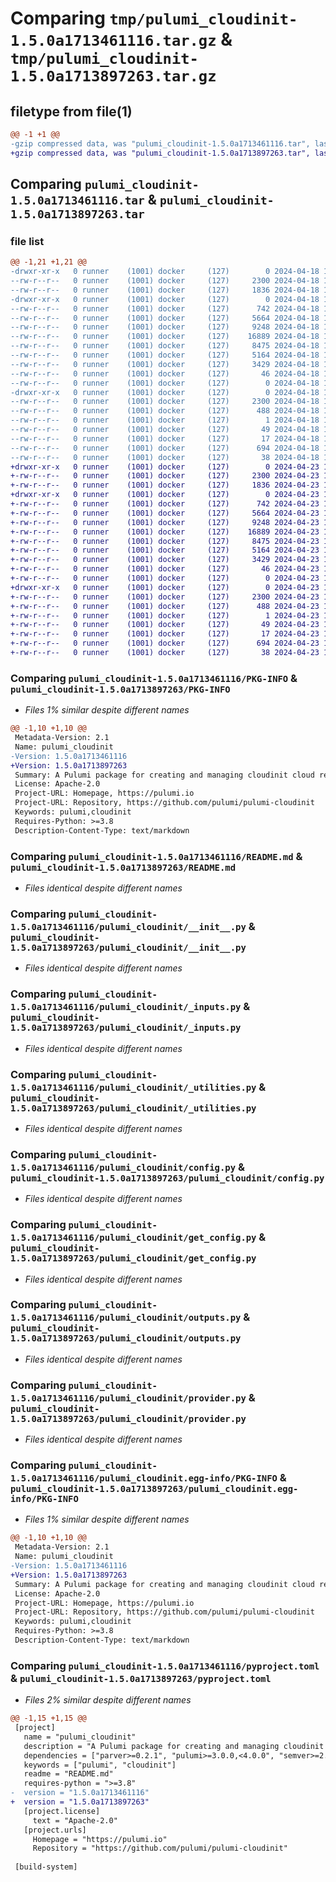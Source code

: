 # Comparing `tmp/pulumi_cloudinit-1.5.0a1713461116.tar.gz` & `tmp/pulumi_cloudinit-1.5.0a1713897263.tar.gz`

## filetype from file(1)

```diff
@@ -1 +1 @@
-gzip compressed data, was "pulumi_cloudinit-1.5.0a1713461116.tar", last modified: Thu Apr 18 17:27:49 2024, max compression
+gzip compressed data, was "pulumi_cloudinit-1.5.0a1713897263.tar", last modified: Tue Apr 23 19:01:40 2024, max compression
```

## Comparing `pulumi_cloudinit-1.5.0a1713461116.tar` & `pulumi_cloudinit-1.5.0a1713897263.tar`

### file list

```diff
@@ -1,21 +1,21 @@
-drwxr-xr-x   0 runner    (1001) docker     (127)        0 2024-04-18 17:27:49.560893 pulumi_cloudinit-1.5.0a1713461116/
--rw-r--r--   0 runner    (1001) docker     (127)     2300 2024-04-18 17:27:49.560893 pulumi_cloudinit-1.5.0a1713461116/PKG-INFO
--rw-r--r--   0 runner    (1001) docker     (127)     1836 2024-04-18 17:27:42.000000 pulumi_cloudinit-1.5.0a1713461116/README.md
-drwxr-xr-x   0 runner    (1001) docker     (127)        0 2024-04-18 17:27:49.560893 pulumi_cloudinit-1.5.0a1713461116/pulumi_cloudinit/
--rw-r--r--   0 runner    (1001) docker     (127)      742 2024-04-18 17:27:42.000000 pulumi_cloudinit-1.5.0a1713461116/pulumi_cloudinit/__init__.py
--rw-r--r--   0 runner    (1001) docker     (127)     5664 2024-04-18 17:27:42.000000 pulumi_cloudinit-1.5.0a1713461116/pulumi_cloudinit/_inputs.py
--rw-r--r--   0 runner    (1001) docker     (127)     9248 2024-04-18 17:27:42.000000 pulumi_cloudinit-1.5.0a1713461116/pulumi_cloudinit/_utilities.py
--rw-r--r--   0 runner    (1001) docker     (127)    16889 2024-04-18 17:27:42.000000 pulumi_cloudinit-1.5.0a1713461116/pulumi_cloudinit/config.py
--rw-r--r--   0 runner    (1001) docker     (127)     8475 2024-04-18 17:27:42.000000 pulumi_cloudinit-1.5.0a1713461116/pulumi_cloudinit/get_config.py
--rw-r--r--   0 runner    (1001) docker     (127)     5164 2024-04-18 17:27:42.000000 pulumi_cloudinit-1.5.0a1713461116/pulumi_cloudinit/outputs.py
--rw-r--r--   0 runner    (1001) docker     (127)     3429 2024-04-18 17:27:42.000000 pulumi_cloudinit-1.5.0a1713461116/pulumi_cloudinit/provider.py
--rw-r--r--   0 runner    (1001) docker     (127)       46 2024-04-18 17:27:42.000000 pulumi_cloudinit-1.5.0a1713461116/pulumi_cloudinit/pulumi-plugin.json
--rw-r--r--   0 runner    (1001) docker     (127)        0 2024-04-18 17:27:42.000000 pulumi_cloudinit-1.5.0a1713461116/pulumi_cloudinit/py.typed
-drwxr-xr-x   0 runner    (1001) docker     (127)        0 2024-04-18 17:27:49.560893 pulumi_cloudinit-1.5.0a1713461116/pulumi_cloudinit.egg-info/
--rw-r--r--   0 runner    (1001) docker     (127)     2300 2024-04-18 17:27:49.000000 pulumi_cloudinit-1.5.0a1713461116/pulumi_cloudinit.egg-info/PKG-INFO
--rw-r--r--   0 runner    (1001) docker     (127)      488 2024-04-18 17:27:49.000000 pulumi_cloudinit-1.5.0a1713461116/pulumi_cloudinit.egg-info/SOURCES.txt
--rw-r--r--   0 runner    (1001) docker     (127)        1 2024-04-18 17:27:49.000000 pulumi_cloudinit-1.5.0a1713461116/pulumi_cloudinit.egg-info/dependency_links.txt
--rw-r--r--   0 runner    (1001) docker     (127)       49 2024-04-18 17:27:49.000000 pulumi_cloudinit-1.5.0a1713461116/pulumi_cloudinit.egg-info/requires.txt
--rw-r--r--   0 runner    (1001) docker     (127)       17 2024-04-18 17:27:49.000000 pulumi_cloudinit-1.5.0a1713461116/pulumi_cloudinit.egg-info/top_level.txt
--rw-r--r--   0 runner    (1001) docker     (127)      694 2024-04-18 17:27:42.000000 pulumi_cloudinit-1.5.0a1713461116/pyproject.toml
--rw-r--r--   0 runner    (1001) docker     (127)       38 2024-04-18 17:27:49.560893 pulumi_cloudinit-1.5.0a1713461116/setup.cfg
+drwxr-xr-x   0 runner    (1001) docker     (127)        0 2024-04-23 19:01:40.588719 pulumi_cloudinit-1.5.0a1713897263/
+-rw-r--r--   0 runner    (1001) docker     (127)     2300 2024-04-23 19:01:40.584719 pulumi_cloudinit-1.5.0a1713897263/PKG-INFO
+-rw-r--r--   0 runner    (1001) docker     (127)     1836 2024-04-23 19:01:32.000000 pulumi_cloudinit-1.5.0a1713897263/README.md
+drwxr-xr-x   0 runner    (1001) docker     (127)        0 2024-04-23 19:01:40.584719 pulumi_cloudinit-1.5.0a1713897263/pulumi_cloudinit/
+-rw-r--r--   0 runner    (1001) docker     (127)      742 2024-04-23 19:01:32.000000 pulumi_cloudinit-1.5.0a1713897263/pulumi_cloudinit/__init__.py
+-rw-r--r--   0 runner    (1001) docker     (127)     5664 2024-04-23 19:01:32.000000 pulumi_cloudinit-1.5.0a1713897263/pulumi_cloudinit/_inputs.py
+-rw-r--r--   0 runner    (1001) docker     (127)     9248 2024-04-23 19:01:32.000000 pulumi_cloudinit-1.5.0a1713897263/pulumi_cloudinit/_utilities.py
+-rw-r--r--   0 runner    (1001) docker     (127)    16889 2024-04-23 19:01:32.000000 pulumi_cloudinit-1.5.0a1713897263/pulumi_cloudinit/config.py
+-rw-r--r--   0 runner    (1001) docker     (127)     8475 2024-04-23 19:01:32.000000 pulumi_cloudinit-1.5.0a1713897263/pulumi_cloudinit/get_config.py
+-rw-r--r--   0 runner    (1001) docker     (127)     5164 2024-04-23 19:01:32.000000 pulumi_cloudinit-1.5.0a1713897263/pulumi_cloudinit/outputs.py
+-rw-r--r--   0 runner    (1001) docker     (127)     3429 2024-04-23 19:01:32.000000 pulumi_cloudinit-1.5.0a1713897263/pulumi_cloudinit/provider.py
+-rw-r--r--   0 runner    (1001) docker     (127)       46 2024-04-23 19:01:32.000000 pulumi_cloudinit-1.5.0a1713897263/pulumi_cloudinit/pulumi-plugin.json
+-rw-r--r--   0 runner    (1001) docker     (127)        0 2024-04-23 19:01:32.000000 pulumi_cloudinit-1.5.0a1713897263/pulumi_cloudinit/py.typed
+drwxr-xr-x   0 runner    (1001) docker     (127)        0 2024-04-23 19:01:40.584719 pulumi_cloudinit-1.5.0a1713897263/pulumi_cloudinit.egg-info/
+-rw-r--r--   0 runner    (1001) docker     (127)     2300 2024-04-23 19:01:40.000000 pulumi_cloudinit-1.5.0a1713897263/pulumi_cloudinit.egg-info/PKG-INFO
+-rw-r--r--   0 runner    (1001) docker     (127)      488 2024-04-23 19:01:40.000000 pulumi_cloudinit-1.5.0a1713897263/pulumi_cloudinit.egg-info/SOURCES.txt
+-rw-r--r--   0 runner    (1001) docker     (127)        1 2024-04-23 19:01:40.000000 pulumi_cloudinit-1.5.0a1713897263/pulumi_cloudinit.egg-info/dependency_links.txt
+-rw-r--r--   0 runner    (1001) docker     (127)       49 2024-04-23 19:01:40.000000 pulumi_cloudinit-1.5.0a1713897263/pulumi_cloudinit.egg-info/requires.txt
+-rw-r--r--   0 runner    (1001) docker     (127)       17 2024-04-23 19:01:40.000000 pulumi_cloudinit-1.5.0a1713897263/pulumi_cloudinit.egg-info/top_level.txt
+-rw-r--r--   0 runner    (1001) docker     (127)      694 2024-04-23 19:01:32.000000 pulumi_cloudinit-1.5.0a1713897263/pyproject.toml
+-rw-r--r--   0 runner    (1001) docker     (127)       38 2024-04-23 19:01:40.588719 pulumi_cloudinit-1.5.0a1713897263/setup.cfg
```

### Comparing `pulumi_cloudinit-1.5.0a1713461116/PKG-INFO` & `pulumi_cloudinit-1.5.0a1713897263/PKG-INFO`

 * *Files 1% similar despite different names*

```diff
@@ -1,10 +1,10 @@
 Metadata-Version: 2.1
 Name: pulumi_cloudinit
-Version: 1.5.0a1713461116
+Version: 1.5.0a1713897263
 Summary: A Pulumi package for creating and managing cloudinit cloud resources.
 License: Apache-2.0
 Project-URL: Homepage, https://pulumi.io
 Project-URL: Repository, https://github.com/pulumi/pulumi-cloudinit
 Keywords: pulumi,cloudinit
 Requires-Python: >=3.8
 Description-Content-Type: text/markdown
```

### Comparing `pulumi_cloudinit-1.5.0a1713461116/README.md` & `pulumi_cloudinit-1.5.0a1713897263/README.md`

 * *Files identical despite different names*

### Comparing `pulumi_cloudinit-1.5.0a1713461116/pulumi_cloudinit/__init__.py` & `pulumi_cloudinit-1.5.0a1713897263/pulumi_cloudinit/__init__.py`

 * *Files identical despite different names*

### Comparing `pulumi_cloudinit-1.5.0a1713461116/pulumi_cloudinit/_inputs.py` & `pulumi_cloudinit-1.5.0a1713897263/pulumi_cloudinit/_inputs.py`

 * *Files identical despite different names*

### Comparing `pulumi_cloudinit-1.5.0a1713461116/pulumi_cloudinit/_utilities.py` & `pulumi_cloudinit-1.5.0a1713897263/pulumi_cloudinit/_utilities.py`

 * *Files identical despite different names*

### Comparing `pulumi_cloudinit-1.5.0a1713461116/pulumi_cloudinit/config.py` & `pulumi_cloudinit-1.5.0a1713897263/pulumi_cloudinit/config.py`

 * *Files identical despite different names*

### Comparing `pulumi_cloudinit-1.5.0a1713461116/pulumi_cloudinit/get_config.py` & `pulumi_cloudinit-1.5.0a1713897263/pulumi_cloudinit/get_config.py`

 * *Files identical despite different names*

### Comparing `pulumi_cloudinit-1.5.0a1713461116/pulumi_cloudinit/outputs.py` & `pulumi_cloudinit-1.5.0a1713897263/pulumi_cloudinit/outputs.py`

 * *Files identical despite different names*

### Comparing `pulumi_cloudinit-1.5.0a1713461116/pulumi_cloudinit/provider.py` & `pulumi_cloudinit-1.5.0a1713897263/pulumi_cloudinit/provider.py`

 * *Files identical despite different names*

### Comparing `pulumi_cloudinit-1.5.0a1713461116/pulumi_cloudinit.egg-info/PKG-INFO` & `pulumi_cloudinit-1.5.0a1713897263/pulumi_cloudinit.egg-info/PKG-INFO`

 * *Files 1% similar despite different names*

```diff
@@ -1,10 +1,10 @@
 Metadata-Version: 2.1
 Name: pulumi_cloudinit
-Version: 1.5.0a1713461116
+Version: 1.5.0a1713897263
 Summary: A Pulumi package for creating and managing cloudinit cloud resources.
 License: Apache-2.0
 Project-URL: Homepage, https://pulumi.io
 Project-URL: Repository, https://github.com/pulumi/pulumi-cloudinit
 Keywords: pulumi,cloudinit
 Requires-Python: >=3.8
 Description-Content-Type: text/markdown
```

### Comparing `pulumi_cloudinit-1.5.0a1713461116/pyproject.toml` & `pulumi_cloudinit-1.5.0a1713897263/pyproject.toml`

 * *Files 2% similar despite different names*

```diff
@@ -1,15 +1,15 @@
 [project]
   name = "pulumi_cloudinit"
   description = "A Pulumi package for creating and managing cloudinit cloud resources."
   dependencies = ["parver>=0.2.1", "pulumi>=3.0.0,<4.0.0", "semver>=2.8.1"]
   keywords = ["pulumi", "cloudinit"]
   readme = "README.md"
   requires-python = ">=3.8"
-  version = "1.5.0a1713461116"
+  version = "1.5.0a1713897263"
   [project.license]
     text = "Apache-2.0"
   [project.urls]
     Homepage = "https://pulumi.io"
     Repository = "https://github.com/pulumi/pulumi-cloudinit"
 
 [build-system]
```

